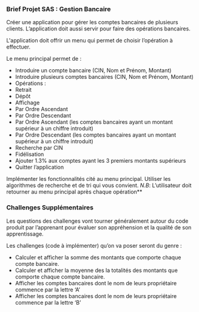 ### Brief Projet SAS : Gestion Bancaire

Créer une application pour gérer les comptes bancaires de plusieurs clients. L’application doit aussi
servir pour faire des opérations bancaires.

L'application doit offrir un menu qui permet de choisir l’opération à effectuer.

Le menu principal permet de :

- Introduire un compte bancaire (CIN, Nom et Prénom, Montant)
- Introduire plusieurs comptes bancaires (CIN, Nom et Prénom, Montant)
- Opérations :
- Retrait
- Dépôt
- Affichage
- Par Ordre Ascendant
- Par Ordre Descendant
- Par Ordre Ascendant (les comptes bancaires ayant un montant supérieur à un chiffre introduit)
- Par Ordre Descendant (les comptes bancaires ayant un montant supérieur à un chiffre introduit)
- Recherche par CIN
- Fidélisation
- Ajouter 1.3% aux comptes ayant les 3 premiers montants supérieurs
- Quitter l’application

Implémenter les fonctionnalités cité au menu principal. Utiliser les algorithmes de recherche et de tri qui vous convient.
*N.B*: L’utilisateur doit retourner au menu principal après chaque opération**

### Challenges Supplémentaires

Les questions des challenges vont tourner généralement autour du code produit par l’apprenant pour évaluer son appréhension et la qualité de son apprentissage.

Les challenges (code à implémenter) qu’on va poser seront du genre :

- Calculer et afficher la somme des montants que comporte chaque compte bancaire.
- Calculer et afficher la moyenne des la totalités des montants que comporte chaque compte bancaire.
- Afficher les comptes bancaires dont le nom de leurs propriétaire commence par la lettre ‘A’
- Afficher les comptes bancaires dont le nom de leurs propriétaire commence par la lettre ‘B’